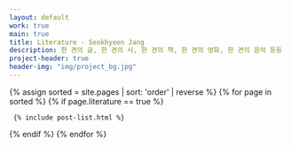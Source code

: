 ```yaml
---
layout: default
work: true
main: true
title: Literature - Seokhyeon Jang
description: 한 켠의 글, 한 켠의 시, 한 켠의 책, 한 켠의 영화, 한 켠의 음악 등등
project-header: true
header-img: "img/project_bg.jpg"
---
```


<div class="catalogue">
{% assign sorted = site.pages | sort: 'order' | reverse %}
{% for page in sorted %}
{% if page.literature == true %}

     {% include post-list.html %}

{% endif %}
{% endfor %}
</div>